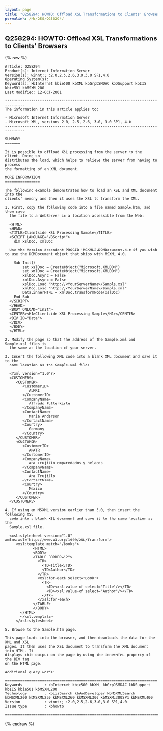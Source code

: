 ```yaml
---
layout: page
title: "Q258294: HOWTO: Offload XSL Transformations to Clients' Browsers"
permalink: /kb/258/Q258294/
---
```


## Q258294: HOWTO: Offload XSL Transformations to Clients' Browsers

{% raw %}

	Article: Q258294
	Product(s): Internet Information Server
	Version(s): winnt:; :2.0,2.5,2.6,3.0,3.0 SP1,4.0
	Operating System(s): 
	Keyword(s): kbInternet kbie500 kbXML kbGrpDSMDAC kbDSupport kbIIS kbie501 kbMSXML200
	Last Modified: 12-OCT-2001
	
	-------------------------------------------------------------------------------
	The information in this article applies to:
	
	- Microsoft Internet Information Server 
	- Microsoft XML, versions 2.0, 2.5, 2.6, 3.0, 3.0 SP1, 4.0 
	-------------------------------------------------------------------------------
	
	SUMMARY
	=======
	
	It is possible to offload XSL processing from the server to the client. Doing so
	distributes the load, which helps to relieve the server from having to process
	the formatting of an XML document.
	
	MORE INFORMATION
	================
	
	The following example demonstrates how to load an XSL and XML document into the
	clients' memory and then it uses the XSL to transform the XML.
	
	1. First, copy the following code into a file named Sample.htm, and then save
	  the file to a WebServer in a location accessible from the Web:
	
	  <HTML>
	  <HEAD>
	  <TITLE>Clientside XSL Processing Sample</TITLE>
	  <SCRIPT LANGUAGE="VBScript">
	  	dim xslDoc, xmlDoc
	
	  Use the Version dependent PROGID 'MSXML2.DOMDocument.4.0 if you wish to use the DOMDocument object that ships with MSXML 4.0.	
	
	  	Sub Init()
	  		set xslDoc = CreateObject("Microsoft.XMLDOM")
	  		set xmlDoc = CreateObject("Microsoft.XMLDOM")
	  		xslDoc.Async = False
	  		xmlDoc.Async = False
	  		xslDoc.Load "http://<YourServerName>/Sample.xsl"
	  		xmlDoc.Load "http://<YourServerName>/Sample.xml"
	  		Data.innerHTML = xmlDoc.transformNode(xslDoc)	
	  	End Sub
	  </SCRIPT>
	  </HEAD>
	  <BODY ONLOAD="Init">
	  <CENTER><H1>Clientside XSL Processing Sample</H1></CENTER>
	  <DIV ID="Data">
	  </DIV>
	  </BODY>
	  </HTML>
	
	2. Modify the page so that the address of the Sample.xml and Sample.xsl files is
	  the same as the location of your server.
	
	3. Insert the following XML code into a blank XML document and save it to the
	  same location as the Sample.xml file:
	
	  <?xml version="1.0"?>
	  <CUSTOMERS>
	     <CUSTOMER>
	        <CustomerID>
	           ALFKI
	        </CustomerID>
	        <CompanyName>
	           Alfreds Futterkiste
	        </CompanyName>
	        <ContactName>
	           Maria Anderson
	        </ContactName>
	        <Country>
	           Germany
	        </Country>
	     </CUSTOMER>
	     <CUSTOMER>
	        <CustomerID>
	           ANATR
	        </CustomerID>
	        <CompanyName>
	           Ana Trujillo Emparedados y helados
	        </CompanyName>
	        <ContactName>
	           Ana Trujillo
	        </ContactName>
	        <Country>
	           Mexico
	        </Country>
	     </CUSTOMER>
	  </CUSTOMERS>
	
	4. If using an MSXML version earlier than 3.0, then insert the following XSL
	  code into a blank XSL document and save it to the same location as the
	  Sample.xsl file.
	
	  <xsl:stylesheet version="1.0" xmlns:xsl="http://www.w3.org/1999/XSL/Transform">   
	     <xsl:template match="/Books"> 
	             <HTML>
	             <BODY>
	             <TABLE BORDER="2">
	               <TR>
	                 <TD>Title</TD>
	                 <TD>Author</TD>
	               </TR>
	               <xsl:for-each select="Book">
	                 <TR>
	                   <TD><xsl:value-of select="Title"/></TD>
	                   <TD><xsl:value-of select="Author"/></TD>
	                 </TR>
	               </xsl:for-each>
	             </TABLE>     
	             </BODY>
	       </HTML>    
	       </xsl:template>     
	     </xsl:stylesheet>
	
	5. Browse to the Sample.htm page.
	
	This page loads into the browser, and then downloads the data for the XML and XSL
	pages. It then uses the XSL document to transform the XML document into HTML. It
	displays this output on the page by using the innerHTML property of the DIV tag
	on the HTML page.
	
	Additional query words:
	
	======================================================================
	Keywords          : kbInternet kbie500 kbXML kbGrpDSMDAC kbDSupport kbIIS kbie501 kbMSXML200 
	Technology        : kbiisSearch kbAudDeveloper kbMSXMLSearch kbMSXML200 kbMSXML250 kbMSXML260 kbMSXML300 kbMSXML300SP1 kbMSXML400
	Version           : winnt:; :2.0,2.5,2.6,3.0,3.0 SP1,4.0
	Issue type        : kbhowto
	
	=============================================================================
	

{% endraw %}
